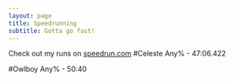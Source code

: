 ```yaml
---
layout: page
title: Speedrunning
subtitle: Gotta go fast!
---
```


Check out my runs on [speedrun.com](https://www.speedrun.com/user/oppen_heimer)
#Celeste
Any% - 47:06.422

#Owlboy
Any% - 50:40